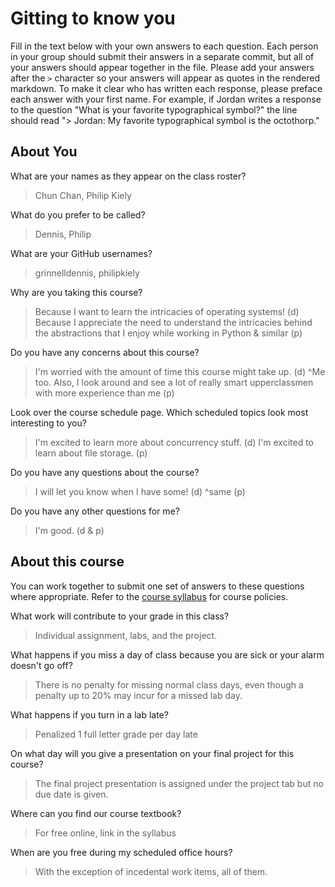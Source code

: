 # Gitting to know you
Fill in the text below with your own answers to each question. Each person in your group should submit their answers in a separate commit, but all of your answers should appear together in the file. Please add your answers after the `>` character so your answers will appear as quotes in the rendered markdown. To make it clear who has written each response, please preface each answer with your first name. For example, if Jordan writes a response to the question "What is your favorite typographical symbol?" the line should read "> Jordan: My favorite typographical symbol is the octothorp." 

## About You
What are your names as they appear on the class roster?
> Chun Chan, Philip Kiely

What do you prefer to be called?
> Dennis, Philip

What are your GitHub usernames?
> grinnelldennis, philipkiely

Why are you taking this course?
> Because I want to learn the intricacies of operating systems! (d)
> Because I appreciate the need to understand the intricacies behind the abstractions that I enjoy while working in Python & similar (p)

Do you have any concerns about this course?
> I'm worried with the amount of time this course might take up. (d)
> ^Me too. Also, I look around and see a lot of really smart upperclassmen with more experience than me (p)

Look over the course schedule page. Which scheduled topics look most interesting to you?
> I'm excited to learn more about concurrency stuff.  (d)
> I'm excited to learn about file storage. (p)

Do you have any questions about the course?
> I will let you know when I have some! (d)
> ^same (p)

Do you have any other questions for me?
> I'm good. (d & p)

## About this course
You can work together to submit one set of answers to these questions where appropriate. Refer to the [course syllabus](http://www.cs.grinnell.edu/~curtsinger/teaching/2018S/CSC213/syllabus/) for course policies.

What work will contribute to your grade in this class?
> Individual assignment, labs, and the project. 

What happens if you miss a day of class because you are sick or your alarm doesn't go off?
> There is no penalty for missing normal class days, even though a penalty up to 20% may incur for a missed lab day. 

What happens if you turn in a lab late?
> Penalized 1 full letter grade per day late

On what day will you give a presentation on your final project for this course?
> The final project presentation is assigned under the project tab but no due date is given.
  
Where can you find our course textbook?
  > For free online, link in the syllabus
  
When are you free during my scheduled office hours?
  > With the exception of incedental work items, all of them.
